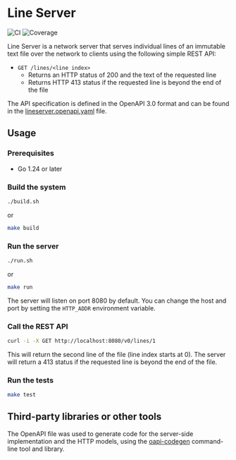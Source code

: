 # Line Server

![CI](https://github.com/renanrv/line-server/actions/workflows/go-tests.yml/badge.svg)
![Coverage](https://img.shields.io/badge/coverage-0%-brightgreen)

Line Server is a network server that serves individual lines of an immutable text file over the network to clients using the following simple REST API:

 * `GET /lines/<line index>`
   * Returns an HTTP status of 200 and the text of the requested line
   * Returns HTTP 413 status if the requested line is beyond the end of the file

The API specification is defined in the OpenAPI 3.0 format and can be found in the [lineserver.openapi.yaml](docs/openapi/lineserver.openapi.yaml) file.

## Usage

### Prerequisites
* Go 1.24 or later

### Build the system
```bash
./build.sh
```
or
```bash
make build
```

### Run the server
```bash
./run.sh
```
or 
```bash
make run
```

The server will listen on port 8080 by default. You can change the host and port by setting the `HTTP_ADDR` environment variable.

### Call the REST API
```bash
curl -i -X GET http://localhost:8080/v0/lines/1
```

This will return the second line of the file (line index starts at 0). The server will return a 413 status if the requested line is beyond the end of the file.

### Run the tests
```bash
make test
```

## Third-party libraries or other tools

The OpenAPI file was used to generate code for the server-side implementation and the HTTP models, using the [oapi-codegen](https://github.com/oapi-codegen/oapi-codegen) command-line tool and library.
